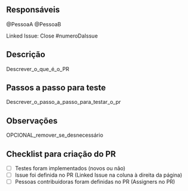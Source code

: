 ## Responsáveis

@PessoaA @PessoaB

Linked Issue:
Close #numeroDaIssue

## Descrição

Descrever_o_que_é_o_PR

## Passos a passo para teste

Descrever_o_passo_a_passo_para_testar_o_pr

## Observações

OPCIONAL_remover_se_desnecessário

## Checklist para criação do PR

- [ ] Testes foram implementados (novos ou não)
- [ ] Issue foi definida no PR (Linked Issue na coluna à direita da página)
- [ ] Pessoas contribuidoras foram definidas no PR (Assigners no PR)
